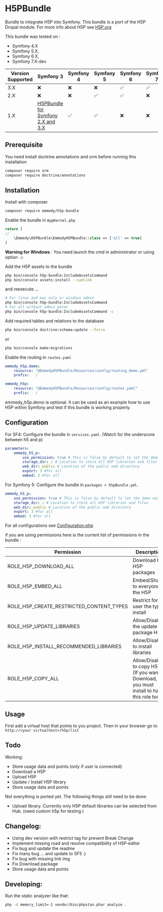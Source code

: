 # H5PBundle

Bundle to integrate H5P into Symfony. This bundle is a port of the H5P Drupal module. For more info about H5P
see [H5P.org](https://h5p.org)

This bundle was tested on :

- Symfony 4.X
- Symfony 5.X,
- Symfony 6.X,
- Symfony 7.X-dev

| Version Supported | Symfony 3                                                                 | Symfony 4 | Symfony 5 | Symfony 6 | Symfony 7 |
|-------------------|---------------------------------------------------------------------------|-----------|-----------|-----------|-----------|
| 3.X               | &#x274C;                                                                  | &#x274C;  | &#x274C;  | &#x2705;  | &#x2705;  |
| 2.X               | &#x274C;                                                                  | &#x274C;  | &#x2705;  | &#x2705;  | &#x274C;  |
| 1.X               | [H5PBundle for Symfony 2.X and 3.X](https://github.com/Emmedy/h5p-bundle) | &#x2705;  | &#x2705;  | &#x274C;  | &#x274C;  |

Prerequisite
------------

You need install doctrine annotations and orm before running this installation

```bash
composer require orm
composer require doctrine/annotations
```

Installation
------------

Install with composer

``` bash
composer require emmedy/h5p-bundle
```

Enable the bundle in `AppKernel.php`

```php
return [
// ...
    \Emmedy\H5PBundle\EmmedyH5PBundle::class => ['all' => true]
]
```

**Warning for Windows** : You need launch the cmd in administrator or using option ``-c``

Add the H5P assets to the bundle

``` bash
php bin/console h5p-bundle:IncludeAssetsCommand
php bin/console assets:install --symlink
```

and reexecute ...

```bash
# For linux and mac only or windows admin
php bin/console h5p-bundle:IncludeAssetsCommand
# For all without admin perms
php bin/console h5p-bundle:IncludeAssetsCommand -c
```

Add required tables and relations to the database

``` bash
php bin/console doctrine:schema:update --force 
```

or

````bash
php bin/console make:migrations
````

Enable the routing in `routes.yaml`

```yaml
emmedy_h5p.demo:
    resource: "@EmmedyH5PBundle/Resources/config/routing_demo.yml"
    prefix:   /

emmedy_h5p:
    resource: "@EmmedyH5PBundle/Resources/config/routes.yaml"
    prefix:   /
```

emmedy_h5p.demo is optional. It can be used as an example how to use H5P within Symfony and test if this bundle is working properly.

Configuration
-------------

For SF4:
Configure the bundle in `services.yaml`. (Watch for the underscore between h5 and p)

```yaml
parameters:
    emmedy_h5_p:
        use_permission: true # This is false by default to let the demo work out of the box.
        storage_dir: / # Location to store all H5P libraries and files
        web_dir: public # Location of the public web directory
        export: 3 #for all
        embed: 3 #for all
```

For Symfony 5:
Configure the bundle in `packages > h5pBundle.yml`.

```yaml
emmedy_h5_p:
    use_permission: true # This is false by default to let the demo work out of the box.
    storage_dir: / # Location to store all H5P libraries and files
    web_dir: public # Location of the public web directory
    export: 3 #for all
    embed: 3 #for all
```

For all configurations see [Configuration.php](DependencyInjection/Configuration.php)

if you are using permissions here is the current list of permissions in the bundle :

| Permission                               | Description                                                                                  |
|------------------------------------------|----------------------------------------------------------------------------------------------|
| ROLE_H5P_DOWNLOAD_ALL                    | Download the H5P packages                                                                    |
| ROLE_H5P_EMBED_ALL                       | Embed/Share to everyone the H5P                                                              |
| ROLE_H5P_CREATE_RESTRICTED_CONTENT_TYPES | Restrict for user the type install                                                           |
| ROLE_H5P_UPDATE_LIBRARIES                | Allow/Disallow the update of package H5P                                                     |
| ROLE_H5P_INSTALL_RECOMMENDED_LIBRARIES   | Allow/Disallow to install libraries                                                          |
| ROLE_H5P_COPY_ALL                        | Allow/Disallow to copy H5P (If you want to Download, you must install to have this role too) |

Usage
-------------

First add a virtual host that points to you project. Then in your browser go to `http://<your virtualhost>/h5p/list`

Todo
-------------
Working:

- Store usage data and points (only if user is connected)
- Download a H5P
- Upload H5P
- Update / Install H5P library
- Store usage data and points

Not everything is ported yet. The following things still need to be done:

* Upload library. Currently only H5P default libraries can be selected from Hub. (need custom h5p for testing )

Changelog:
-------------

- Using dev version with restrict tag for prevent Break Change
- Implement missing road and resolve compatibility of H5P-editor
- Fix bug and update the readme
- Fix many bug ... and update to SF5 :)
- Fix bug with missing link img
- Fix Download package
- Store usage data and points

Developing:
-------------
Run the static analyzer like that:

```sh
php -d memory_limit=-1 vendor/bin/phpstan.phar analyze .
```
